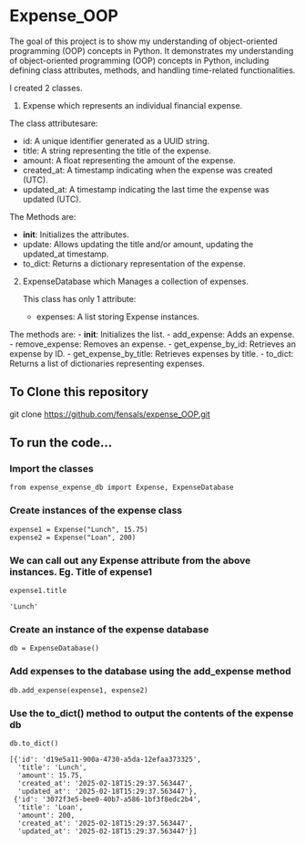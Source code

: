 # Expense_OOP

The goal of this project is to show my understanding of object-oriented programming (OOP) concepts in Python.
It demonstrates my understanding of object-oriented programming (OOP) concepts in Python, including defining class attributes, methods, and handling time-related functionalities.


I created 2 classes.

1. Expense which represents an individual financial expense.

  The class attributesare:
  - id: A unique identifier generated as a UUID string.
  - title: A string representing the title of the expense.
  - amount: A float representing the amount of the expense.
  - created_at: A timestamp indicating when the expense was created (UTC).
  - updated_at: A timestamp indicating the last time the expense was updated (UTC).
  
  The Methods are:
  - __init__: Initializes the attributes.
  - update: Allows updating the title and/or amount, updating the updated_at timestamp.
  - to_dict: Returns a dictionary representation of the expense.

2. ExpenseDatabase which Manages a collection of expenses.

   This class has only 1 attribute:
     - expenses: A list storing Expense instances.

  The methods are:
    - __init__: Initializes the list.
    - add_expense: Adds an expense.
    - remove_expense: Removes an expense.
    - get_expense_by_id: Retrieves an expense by ID.
    - get_expense_by_title: Retrieves expenses by title.
    - to_dict: Returns a list of dictionaries representing expenses.


## To Clone this repository

git clone https://github.com/fensals/expense_OOP.git



## To run the code...

### Import the classes
```
from expense_expense_db import Expense, ExpenseDatabase
```
### Create instances of the expense class
```
expense1 = Expense("Lunch", 15.75)
expense2 = Expense("Loan", 200)
```
### We can call out any Expense attribute from the above instances. Eg. Title of expense1
```
expense1.title
```
```
'Lunch'
```
### Create an instance of the expense database

```
db = ExpenseDatabase()
```
### Add expenses to the database using the add_expense method
```
db.add_expense(expense1, expense2)
```
### Use the to_dict() method to output the contents of the expense db
```
db.to_dict()
```
```
[{'id': 'd19e5a11-900a-4730-a5da-12efaa373325',
  'title': 'Lunch',
  'amount': 15.75,
  'created_at': '2025-02-18T15:29:37.563447',
  'updated_at': '2025-02-18T15:29:37.563447'},
 {'id': '3072f3e5-bee0-40b7-a586-1bf3f8edc2b4',
  'title': 'Loan',
  'amount': 200,
  'created_at': '2025-02-18T15:29:37.563447',
  'updated_at': '2025-02-18T15:29:37.563447'}]
```



